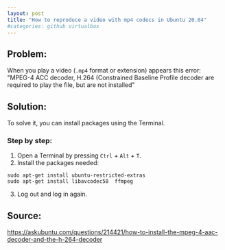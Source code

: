 ```yaml
---
layout: post
title: "How to reproduce a video with mp4 codecs in Ubuntu 20.04"
#categories: github virtualbox
---
```


## Problem: 

When you play a video (`.mp4` format or extension) appears this error: 
"MPEG-4 ACC decoder, H.264 (Constrained Baseline Profile decoder are required to play the file, but are not installed"

## Solution:
To solve it, you can install packages using the Terminal.

### Step by step:

1. Open a Terminal by pressing `Ctrl` + `Alt` + `T`.
2. Install the packages needed:
```
sudo apt-get install ubuntu-restricted-extras
sudo apt-get install libavcodec58  ffmpeg
```

3. Log out and log in again.


## Source:

<https://askubuntu.com/questions/214421/how-to-install-the-mpeg-4-aac-decoder-and-the-h-264-decoder>
